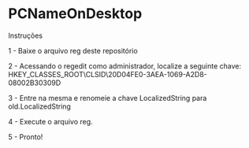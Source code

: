 # PCNameOnDesktop

Instruções

1 - Baixe o arquivo reg deste repositório

2 - Acessando o regedit como administrador, localize a seguinte chave:
 HKEY_CLASSES_ROOT\CLSID\20D04FE0-3AEA-1069-A2D8-08002B30309D

3 - Entre na mesma e renomeie a chave LocalizedString para old.LocalizedString

4 - Execute o arquivo reg.

5 - Pronto!
